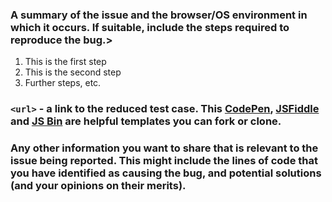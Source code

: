 ### A summary of the issue and the browser/OS environment in which it occurs. If suitable, include the steps required to reproduce the bug.>
1. This is the first step
2. This is the second step
3. Further steps, etc.

### `<url>` - a link to the reduced test case. This [CodePen](https://codepen.io/anon/pen/prvbMp), [JSFiddle](https://jsfiddle.net/h8x8bvn9/2/) and [JS Bin](https://jsbin.com/bojonaceve/2/edit?html,js,output) are helpful templates you can fork or clone.

### Any other information you want to share that is relevant to the issue being reported. This might include the lines of code that you have identified as causing the bug, and potential solutions (and your opinions on their merits).
